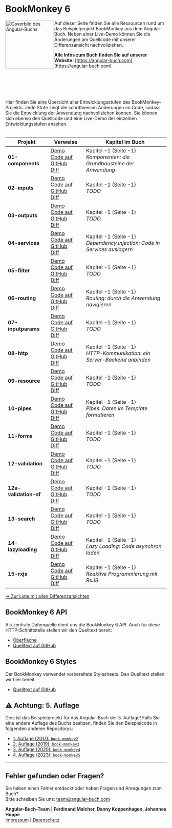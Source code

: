 # BookMonkey 6

<img src="https://bm6.angular-buch.com/assets/book-cover-v4.png" alt="Coverbild des Angular-Buchs" width="150" align="left">

Auf dieser Seite finden Sie alle Ressourcen rund um das Beispielprojekt BookMonkey aus dem Angular-Buch. Neben einer Live-Demo können Sie die Änderungen am Quellcode mit unserer Differenzansicht nachvollziehen.

**Alle Infos zum Buch finden Sie auf unserer Website:**
[https://angular-buch.com](https://angular-buch.com)

<br><br><br><br>


Hier finden Sie eine Übersicht aller Entwicklungsstufen des BookMonkey-Projekts. Jede Stufe zeigt die schrittweisen Änderungen im Code, sodass Sie die Entwicklung der Anwendung nachvollziehen können. Sie können sich ebenso den Quellcode und eine Live-Demo der einzelnen Entwicklungsstufen ansehen.<br><br>

| Projekt | Verweise | Kapitel im Buch |
|---------|----------|----------------|
| **01-components** | [Demo](https://bm6.angular-buch.com/01-components/)<br> [Code auf GitHub](https://github.com/angular-buch/book-monkey6/tree/main/01-components)<br>[Diff](https://bm6.angular-buch.com/diffs/01-components.html) | Kapitel -1 (Seite -1)<br>_Komponenten: die Grundbausteine der Anwendung_  |
| **02-inputs** | [Demo](https://bm6.angular-buch.com/02-inputs/)<br> [Code auf GitHub](https://github.com/angular-buch/book-monkey6/tree/main/02-inputs)<br>[Diff](https://bm6.angular-buch.com/diffs/02-inputs.html) | Kapitel -1 (Seite -1)<br>_TODO_  |
| **03-outputs** | [Demo](https://bm6.angular-buch.com/03-outputs/)<br> [Code auf GitHub](https://github.com/angular-buch/book-monkey6/tree/main/03-outputs)<br>[Diff](https://bm6.angular-buch.com/diffs/03-outputs.html) | Kapitel -1 (Seite -1)<br>_TODO_  |
| **04-services** | [Demo](https://bm6.angular-buch.com/04-services/)<br> [Code auf GitHub](https://github.com/angular-buch/book-monkey6/tree/main/04-services)<br>[Diff](https://bm6.angular-buch.com/diffs/04-services.html) | Kapitel -1 (Seite -1)<br>_Dependency Injection: Code in Services auslagern_  |
| **05-filter** | [Demo](https://bm6.angular-buch.com/05-filter/)<br> [Code auf GitHub](https://github.com/angular-buch/book-monkey6/tree/main/05-filter)<br>[Diff](https://bm6.angular-buch.com/diffs/05-filter.html) | Kapitel -1 (Seite -1)<br>_TODO_  |
| **06-routing** | [Demo](https://bm6.angular-buch.com/06-routing/)<br> [Code auf GitHub](https://github.com/angular-buch/book-monkey6/tree/main/06-routing)<br>[Diff](https://bm6.angular-buch.com/diffs/06-routing.html) | Kapitel -1 (Seite -1)<br>_Routing: durch die Anwendung navigieren_  |
| **07-inputparams** | [Demo](https://bm6.angular-buch.com/07-inputparams/)<br> [Code auf GitHub](https://github.com/angular-buch/book-monkey6/tree/main/07-inputparams)<br>[Diff](https://bm6.angular-buch.com/diffs/07-inputparams.html) | Kapitel -1 (Seite -1)<br>_TODO_  |
| **08-http** | [Demo](https://bm6.angular-buch.com/08-http/)<br> [Code auf GitHub](https://github.com/angular-buch/book-monkey6/tree/main/08-http)<br>[Diff](https://bm6.angular-buch.com/diffs/08-http.html) | Kapitel -1 (Seite -1)<br>_HTTP-Kommunikation: ein Server-Backend anbinden_  |
| **09-resource** | [Demo](https://bm6.angular-buch.com/09-resource/)<br> [Code auf GitHub](https://github.com/angular-buch/book-monkey6/tree/main/09-resource)<br>[Diff](https://bm6.angular-buch.com/diffs/09-resource.html) | Kapitel -1 (Seite -1)<br>_TODO_  |
| **10-pipes** | [Demo](https://bm6.angular-buch.com/10-pipes/)<br> [Code auf GitHub](https://github.com/angular-buch/book-monkey6/tree/main/10-pipes)<br>[Diff](https://bm6.angular-buch.com/diffs/10-pipes.html) | Kapitel -1 (Seite -1)<br>_Pipes: Daten im Template formatieren_  |
| **11-forms** | [Demo](https://bm6.angular-buch.com/11-forms/)<br> [Code auf GitHub](https://github.com/angular-buch/book-monkey6/tree/main/11-forms)<br>[Diff](https://bm6.angular-buch.com/diffs/11-forms.html) | Kapitel -1 (Seite -1)<br>_TODO_  |
| **12-validation** | [Demo](https://bm6.angular-buch.com/12-validation/)<br> [Code auf GitHub](https://github.com/angular-buch/book-monkey6/tree/main/12-validation)<br>[Diff](https://bm6.angular-buch.com/diffs/12-validation.html) | Kapitel -1 (Seite -1)<br>_TODO_  |
| **12a-validation-sf** | [Demo](https://bm6.angular-buch.com/12a-validation-sf/)<br> [Code auf GitHub](https://github.com/angular-buch/book-monkey6/tree/main/12a-validation-sf)<br>[Diff](https://bm6.angular-buch.com/diffs/12a-validation-sf.html) | Kapitel -1 (Seite -1)<br>_TODO_  |
| **13-search** | [Demo](https://bm6.angular-buch.com/13-search/)<br> [Code auf GitHub](https://github.com/angular-buch/book-monkey6/tree/main/13-search)<br>[Diff](https://bm6.angular-buch.com/diffs/13-search.html) | Kapitel -1 (Seite -1)<br>_TODO_  |
| **14-lazyloading** | [Demo](https://bm6.angular-buch.com/14-lazyloading/)<br> [Code auf GitHub](https://github.com/angular-buch/book-monkey6/tree/main/14-lazyloading)<br>[Diff](https://bm6.angular-buch.com/diffs/14-lazyloading.html) | Kapitel -1 (Seite -1)<br>_Lazy Loading: Code asynchron laden_  |
| **15-rxjs** | [Demo](https://bm6.angular-buch.com/15-rxjs/)<br> [Code auf GitHub](https://github.com/angular-buch/book-monkey6/tree/main/15-rxjs)<br>[Diff](https://bm6.angular-buch.com/diffs/15-rxjs.html) | Kapitel -1 (Seite -1)<br>_Reaktive Programmierung mit RxJS_  |


[→ Zur Liste mit allen Differenzansichten](https://bm6.angular-buch.com/diffs/)


## BookMonkey 6 API

Als zentrale Datenquelle dient uns die BookMonkey 6 API. Auch für diese HTTP-Schnittstelle stellen wir den Quelltext bereit:

- [Oberfläche](https://api6.angular-buch.com)
- [Quelltext auf GitHub](https://github.com/angular-buch/api6)


## BookMonkey 6 Styles

Der BookMonkey verwendet vorbereitete Stylesheets. Den Quelltext stellen wir hier bereit:

- [Quelltext auf GitHub](https://github.com/angular-buch/styles)


## ⚠️ Achtung: 5. Auflage

Dies ist das Beispielprojekt für das Angular-Buch der 5. Auflage! Falls Sie eine andere Auflage des Buchs besitzen, finden Sie den Beispielcode in folgenden anderen Repositorys:

- [1. Auflage (2017): `book-monkey2`](https://github.com/angular-buch/book-monkey2)
- [2. Auflage (2019): `book-monkey3`](https://github.com/angular-buch/book-monkey3)
- [3. Auflage (2020): `book-monkey4`](https://github.com/angular-buch/book-monkey4)
- [4. Auflage (2023): `book-monkey5`](https://github.com/angular-buch/book-monkey5)


---

## Fehler gefunden oder Fragen?

  Sie haben einen Fehler entdeckt oder haben Fragen und Anregungen zum Buch?<br>Bitte schreiben Sie uns: [team@angular-buch.com](mailto:team@angular-buch.com)


**Angular-Buch-Team** | **Ferdinand Malcher, Danny Koppenhagen, Johannes Hoppe**<br>
[Impressum](https://angular-buch.com/impressum) | [Datenschutz](https://angular-buch.com/datenschutz)

